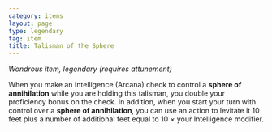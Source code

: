 ```yaml
---
category: items
layout: page
type: legendary
tag: item
title: Talisman of the Sphere
---
```

_Wondrous item, legendary (requires attunement)_ 

When you make an Intelligence (Arcana) check to control a **sphere of annihilation** while you are holding this talisman, you double your proficiency bonus on the check. In addition, when you start your turn with control over a **sphere of annihilation**, you can use an action to levitate it 10 feet plus a number of additional feet equal to 10 × your Intelligence modifier. 
